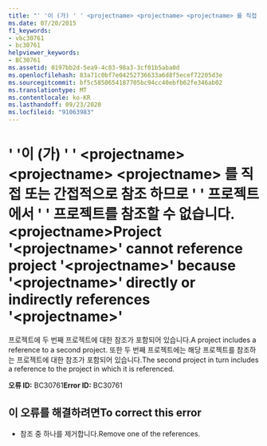 ```yaml
---
title: "' '이 (가) ' ' <projectname> <projectname> <projectname> 를 직접 또는 간접적으로 참조 하므로 ' ' 프로젝트에서 ' ' 프로젝트를 참조할 수 없습니다. <projectname>"
ms.date: 07/20/2015
f1_keywords:
- vbc30761
- bc30761
helpviewer_keywords:
- BC30761
ms.assetid: 0197bb2d-5ea9-4c03-98a3-3cf01b5aba0d
ms.openlocfilehash: 83a71c0bf7e04252736633a6d8f5ecef72205d3e
ms.sourcegitcommit: bf5c5850654187705bc94cc40ebfb62fe346ab02
ms.translationtype: MT
ms.contentlocale: ko-KR
ms.lasthandoff: 09/23/2020
ms.locfileid: "91063983"
---
```

# <a name="project-projectname-cannot-reference-project-projectname-because-projectname-directly-or-indirectly-references-projectname"></a><span data-ttu-id="d8f78-102">' '이 (가) ' ' \<projectname> \<projectname> \<projectname> 를 직접 또는 간접적으로 참조 하므로 ' ' 프로젝트에서 ' ' 프로젝트를 참조할 수 없습니다. \<projectname></span><span class="sxs-lookup"><span data-stu-id="d8f78-102">Project '\<projectname>' cannot reference project '\<projectname>' because '\<projectname>' directly or indirectly references '\<projectname>'</span></span>

<span data-ttu-id="d8f78-103">프로젝트에 두 번째 프로젝트에 대한 참조가 포함되어 있습니다.</span><span class="sxs-lookup"><span data-stu-id="d8f78-103">A project includes a reference to a second project.</span></span> <span data-ttu-id="d8f78-104">또한 두 번째 프로젝트에는 해당 프로젝트를 참조하는 프로젝트에 대한 참조가 포함되어 있습니다.</span><span class="sxs-lookup"><span data-stu-id="d8f78-104">The second project in turn includes a reference to the project in which it is referenced.</span></span>  
  
 <span data-ttu-id="d8f78-105">**오류 ID:** BC30761</span><span class="sxs-lookup"><span data-stu-id="d8f78-105">**Error ID:** BC30761</span></span>  
  
## <a name="to-correct-this-error"></a><span data-ttu-id="d8f78-106">이 오류를 해결하려면</span><span class="sxs-lookup"><span data-stu-id="d8f78-106">To correct this error</span></span>  
  
- <span data-ttu-id="d8f78-107">참조 중 하나를 제거합니다.</span><span class="sxs-lookup"><span data-stu-id="d8f78-107">Remove one of the references.</span></span>
